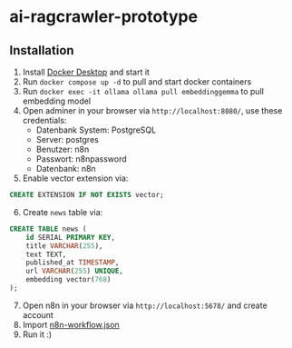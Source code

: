 # ai-ragcrawler-prototype

## Installation

1. Install [Docker Desktop](https://www.docker.com/) and start it
2. Run `docker compose up -d` to pull and start docker containers
3. Run `docker exec -it ollama ollama pull embeddinggemma` to pull embedding model
4. Open adminer in your browser via `http://localhost:8080/`, use these credentials:
    - Datenbank System: PostgreSQL
    - Server: postgres
    - Benutzer: n8n
    - Passwort: n8npassword
    - Datenbank: n8n
5. Enable vector extension via:
```sql
CREATE EXTENSION IF NOT EXISTS vector;
```
6. Create `news` table via:
```sql
CREATE TABLE news (
    id SERIAL PRIMARY KEY,
    title VARCHAR(255),
    text TEXT,
    published_at TIMESTAMP,
    url VARCHAR(255) UNIQUE,
    embedding vector(768)
);
```
7. Open n8n in your browser via `http://localhost:5678/` and create account
8. Import [n8n-workflow.json](./n8n-workflow.json)
9. Run it :)
